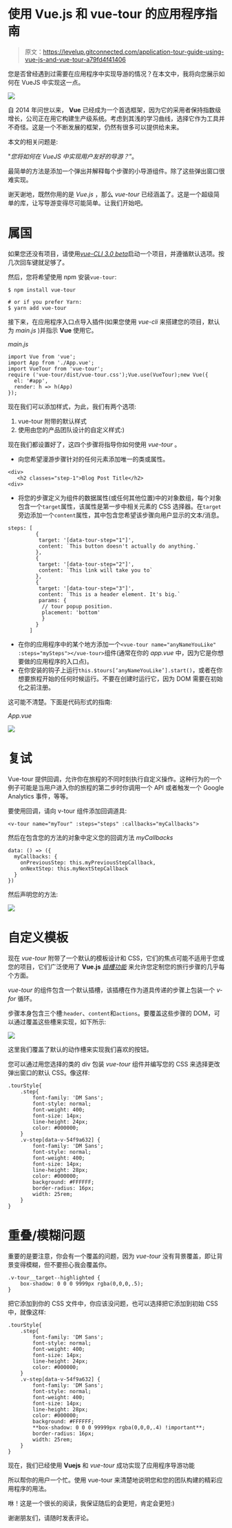 # 使用 Vue.js 和 vue-tour 的应用程序指南

> 原文：<https://levelup.gitconnected.com/application-tour-guide-using-vue-js-and-vue-tour-a79fd4f41406>

您是否曾经遇到过需要在应用程序中实现导游的情况？在本文中，我将向您展示如何在 VueJS 中实现这一点。

![](img/8e6eb2363f445747c08b8f53baea3b9a.png)

自 2014 年问世以来， **Vue** 已经成为一个首选框架，因为它的采用者保持指数级增长，公司正在用它构建生产级系统。考虑到其浅的学习曲线，选择它作为工具并不奇怪。这是一个不断发展的框架，仍然有很多可以提供给未来。

本文的相关问题是:

"*您将如何在 VueJS 中实现用户友好的导游？*”。

最简单的方法是添加一个弹出并解释每个步骤的小导游组件。除了这些弹出窗口很难实现。

谢天谢地，既然你用的是 *Vue.js* ，那么 *vue-tour* 已经涵盖了。这是一个超级简单的库，让写导游变得尽可能简单。让我们开始吧。

# 属国

如果您还没有项目，请使用[*vue-CLI 3.0 beta*](https://www.digitalocean.com/community/tutorials/vuejs-using-new-vue-cli-3)启动一个项目，并遵循默认选项。按几次回车键就足够了。

然后，您将希望使用 npm 安装`vue-tour`:

```
$ npm install vue-tour

# or if you prefer Yarn:
$ yarn add vue-tour
```

接下来，在应用程序入口点导入插件(如果您使用 *vue-cli* 来搭建您的项目，默认为 *main.js* )并指示 **Vue** 使用它。

*main.js*

```
import Vue from 'vue';
import App from './App.vue';
import VueTour from 'vue-tour';
require ('vue-tour/dist/vue-tour.css');Vue.use(VueTour);new Vue({
  el: '#app',
  render: h => h(App)
});
```

现在我们可以添加样式，为此，我们有两个选项:

1.  vue-tour 附带的默认样式
2.  使用由您的产品团队设计的自定义样式:)

现在我们都设置好了，这四个步骤将指导你如何使用 *vue-tour* 。

*   向您希望漫游步骤针对的任何元素添加唯一的类或属性。

```
<div>
   <h2 classes="step-1">Blog Post Title</h2>
<div>
```

*   将您的步骤定义为组件的数据属性(或任何其他位置)中的对象数组，每个对象包含一个`target`属性，该属性是第一步中相关元素的 CSS 选择器。在`target`旁边添加一个`content`属性，其中包含您希望该步骤向用户显示的文本/消息。

```
steps: [
         {
          target: '[data-tour-step="1"]',
          content: `This button doesn't actually do anything.`
         },
         {
          target: '[data-tour-step="2"]',
          content: `This link will take you to`
         },
         {
          target: '[data-tour-step="3"]',
          content: `This is a header element. It's big.`
          params: {
           // tour popup position.
           placement: 'bottom'
           }
         }
       ]
```

*   在你的应用程序中的某个地方添加一个`<vue-tour name="anyNameYouLike" :steps="mySteps"></vue-tour>`组件(通常在你的 *app.vue* 中，因为它是你想要做的应用程序的入口点)。
*   在你安装的钩子上运行`this.$tours[‘anyNameYouLike’].start()`，或者在你想要旅程开始的任何时候运行。不要在创建时运行它，因为 DOM 需要在初始化之前注册。

这可能不清楚。下面是代码形式的指南:

*App.vue*

![](img/b28eed534eca025e437e2ad09bd1bd4e.png)

# 复试

Vue-tour 提供回调，允许你在旅程的不同时刻执行自定义操作。这种行为的一个例子可能是当用户进入你的旅程的第二步时你调用一个 API 或者触发一个 Google Analytics 事件，等等。

要使用回调，请向 v-tour 组件添加回调道具:

```
<v-tour name="myTour" :steps="steps" :callbacks="myCallbacks">
```

然后在包含您的方法的对象中定义您的回调方法 *myCallbacks*

```
data: () => ({
  myCallbacks: {
    onPreviousStep: this.myPreviousStepCallback,
    onNextStep: this.myNextStepCallback
  }
})
```

然后声明您的方法:

![](img/dd7954f39e7841c0f9a115e20723229d.png)

# 自定义模板

现在 *vue-tour* 附带了一个默认的模板设计和 CSS，它们的焦点可能不适用于您或您的项目，它们广泛使用了 **Vue.js** [*插槽功能*](https://vuejs.org/guide/components/slots.html) 来允许您定制您的旅行步骤的几乎每个方面。

*vue-tour* 的组件包含一个默认插槽，该插槽在作为道具传递的步骤上包装一个 *v-for* 循环。

步骤本身包含三个槽:`header`、`content`和`actions`。要覆盖这些步骤的 DOM，可以通过覆盖这些槽来实现，如下所示:

![](img/152ec57d3d01da7335e1a37f1f141972.png)

这里我们覆盖了默认的动作槽来实现我们喜欢的按钮。

您可以通过用您选择的类的 div 包装 *vue-tour* 组件并编写您的 CSS 来选择更改弹出窗口的默认 CSS。像这样:

```
.tourStyle{
    .step{
        font-family: 'DM Sans';
        font-style: normal;
        font-weight: 400;
        font-size: 14px;
        line-height: 24px;
        color: #000000;
    }
    .v-step[data-v-54f9a632] {
        font-family: 'DM Sans';
        font-style: normal;
        font-weight: 400;
        font-size: 14px;
        line-height: 28px;
        color: #000000;
        background: #FFFFFF;
        border-radius: 16px;
        width: 25rem;
    }
}
```

# 重叠/模糊问题

重要的是要注意，你会有一个覆盖的问题，因为 *vue-tour* 没有背景覆盖，即让背景变得模糊，但不要担心我会覆盖你。

```
.v-tour__target--highlighted {
    box-shadow: 0 0 0 9999px rgba(0,0,0,.5);
}
```

把它添加到你的 CSS 文件中，你应该没问题，也可以选择把它添加到初始 CSS 中，就像这样:

```
.tourStyle{
    .step{
        font-family: 'DM Sans';
        font-style: normal;
        font-weight: 400;
        font-size: 14px;
        line-height: 24px;
        color: #000000;
    }
    .v-step[data-v-54f9a632] {
        font-family: 'DM Sans';
        font-style: normal;
        font-weight: 400;
        font-size: 14px;
        line-height: 28px;
        color: #000000;
        background: #FFFFFF;
        **box-shadow: 0 0 0 99999px rgba(0,0,0,.4) !important**;
        border-radius: 16px;
        width: 25rem;
    }
}
```

现在，我们已经使用 **Vuejs** 和 *vue-tour* 成功实现了应用程序导游功能

所以帮你的用户一个忙。使用 vue-tour 来清楚地说明您和您的团队构建的精彩应用程序的用法。

咻！这是一个很长的阅读，我保证随后的会更短，肯定会更短:)

谢谢朋友们，请随时发表评论。